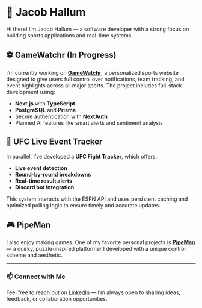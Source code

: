 # 👋 Jacob Hallum

Hi there! I’m Jacob Hallum — a software developer with a strong focus on building sports applications and real-time systems.

## ⚽ GameWatchr (In Progress)

I’m currently working on **[GameWatchr](https://github.com/jacohallum/GameWatchr)**, a personalized sports website designed to give users full control over notifications, team tracking, and event highlights across all major sports. The project includes full-stack development using:

* **Next.js** with **TypeScript**
* **PostgreSQL** and **Prisma**
* Secure authentication with **NextAuth**
* Planned AI features like smart alerts and sentiment analysis

## 🥋 UFC Live Event Tracker

In parallel, I’ve developed a **UFC Fight Tracker**, which offers:

* **Live event detection**
* **Round-by-round breakdowns**
* **Real-time result alerts**
* **Discord bot integration**

This system interacts with the ESPN API and uses persistent caching and optimized polling logic to ensure timely and accurate updates.

## 🎮 PipeMan

I also enjoy making games. One of my favorite personal projects is **[PipeMan](https://jcbh0.itch.io/pipeman)** — a quirky, puzzle-inspired platformer I developed with a unique control scheme and aesthetic.

---

### 📫 Connect with Me

Feel free to reach out on [LinkedIn](https://www.linkedin.com/in/jacobhallum) — I’m always open to sharing ideas, feedback, or collaboration opportunities.
